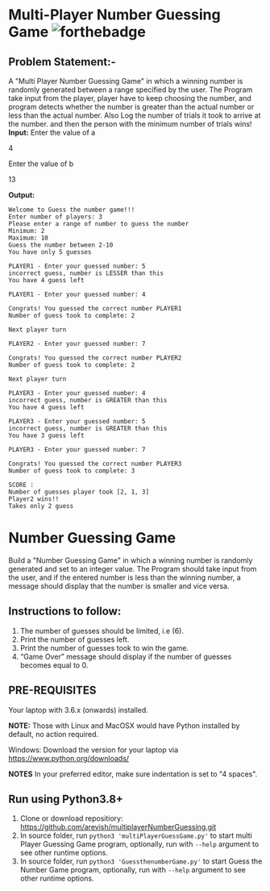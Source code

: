 # Multi-Player Number Guessing Game  ![forthebadge](https://forthebadge.com/images/badges/made-with-python.svg)
## Problem Statement:-

A "Multi Player Number Guessing Game" in which a winning number is randomly generated between a range specified by the user. The Program take input from the player, player have to keep choosing the number, and program detects whether the number is greater than the actual number or less than the actual number. Also Log the number of trials it took to arrive at the number. and then the person with the minimum number of trials wins!
**Input:**
Enter the value of a

4

Enter the value of b

13

**Output:**
```
Welcome to Guess the number game!!! 
Enter number of players: 3
Please enter a range of number to guess the number 
Minimum: 2
Maximum: 10
Guess the number between 2-10
You have only 5 guesses      

PLAYER1 - Enter your guessed number: 5
incorrect guess, number is LESSER than this
You have 4 guess left

PLAYER1 - Enter your guessed number: 4

Congrats! You guessed the correct number PLAYER1
Number of guess took to complete: 2

Next player turn

PLAYER2 - Enter your guessed number: 7

Congrats! You guessed the correct number PLAYER2
Number of guess took to complete: 2

Next player turn

PLAYER3 - Enter your guessed number: 4
incorrect guess, number is GREATER than this
You have 4 guess left

PLAYER3 - Enter your guessed number: 5
incorrect guess, number is GREATER than this
You have 3 guess left

PLAYER3 - Enter your guessed number: 7

Congrats! You guessed the correct number PLAYER3
Number of guess took to complete: 3

SCORE :
Number of guesses player took [2, 1, 3]
Player2 wins!!
Takes only 2 guess
```

# Number Guessing Game
Build a "Number Guessing Game" in which a winning number is randomly generated and set to an integer value. The Program should take input from the user, and if the entered number is less than the winning number, a message should display that the number is smaller and vice versa.

## Instructions to follow:
1. The number of guesses should be limited, i.e (6).
2. Print the number of guesses left.
3. Print the number of guesses took to win the game.
4. “Game Over” message should display if the number of guesses becomes equal to 0.
## PRE-REQUISITES
Your laptop with 3.6.x (onwards) installed.

**NOTE:** Those with Linux and MacOSX would have Python installed by default, no action required.

Windows: Download the version for your laptop via https://www.python.org/downloads/

**NOTES**
In your preferred editor, make sure indentation is set to "4 spaces".


## Run using Python3.8+
1. Clone or download repositiory: https://github.com/arevish/multiplayerNumberGuessing.git
2. In source folder, run `python3 'multiPlayerGuessGame.py'` to start multi Player Guessing Game program, optionally, run with `--help` argument to see other runtime options.
3. In source folder, run `python3 'GuessthenumberGame.py'` to start Guess the Number Game program, optionally, run with `--help` argument to see other runtime options.

